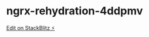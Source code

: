 # ngrx-rehydration-4ddpmv

[Edit on StackBlitz ⚡️](https://stackblitz.com/edit/ngrx-rehydration-4ddpmv)